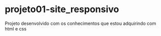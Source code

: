# projeto01-site_responsivo
Projeto desenvolvido com os conhecimentos que estou adquirindo com html e css
